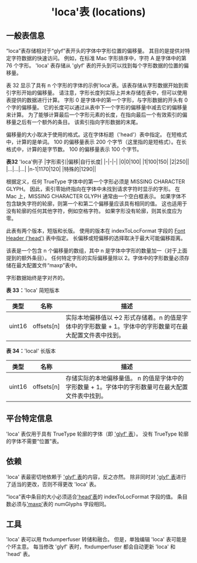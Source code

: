 # <center>'loca'表 (locations)</center>

## 一般表信息

“loca”表存储相对于“glyf”表开头的字体中字形位置的偏移量。 其目的是提供对特定字符数据的快速访问。 例如，在标准 Mac 字形排序中，字符 A 是字体中的第 76 个字形。 'loca' 表存储从 'glyf' 表的开头到可以找到每个字形数据的位置的偏移量。

表 32 显示了具有 n 个字形的字体的示例'loca'表。该表存储从字形数据开始到索引字形开始的偏移量。 请注意，字形长度列实际上并未存储在表中，但可以使用表提供的数据进行计算。 字形 0 是字体中的第一个字形，与字形数据的开头有 0 个字的偏移量。 它的长度可以通过从表中下一个字形的偏移量中减去它的偏移量来计算。 为了能够计算最后一个字形元素的长度，在指向最后一个有效索引的偏移量之后有一个额外的条目。 该索引指向字形数据的末尾。

偏移量的大小取决于使用的格式。这在字体标题（'head'）表中指定。 在短格式中，计算的是单词。 100 的偏移量表示 200 个字节（这里指的是短格式）。在长格式中，计算的是字节数。 100 的偏移量表示 100 个字节。

**表32** 'loca'例子
|字形索引|偏移|自行长度|
|-|-|-|
|0|0|100|
|1|100|150|
|2|250||
|...|...|...|
|n-1|1170|120|
|特殊的|1290||

根据定义，任何 TrueType 字体中的第一个字形必须是 MISSING CHARACTER GLYPH。 因此，索引零始终指向在字体中未找到请求字符时显示的字形。 在 Mac 上，MISSING CHARACTER GLYPH 通常由一个空白框表示。 如果字体不包含缺失字符的轮廓，则第一个和第二个偏移量应该具有相同的值。 这也适用于没有轮廓的任何其他字符，例如空格字符。 如果字形没有轮廓，则其长度应为零。

此表有两个版本，短版和长版。 使用的版本在 indexToLocFormat 字段的 [Font Header ('head')](./'head'.md) 表中指定。 长偏移或短偏移的选择取决于最大可能偏移距离。

该表是一个包含 n 个偏移量的数组，其中 n 是字体中字形的数量加一（对于上面提到的额外条目）。 任何特定字形的实际偏移量除以 2。字体中的字形数量必须存储在最大配置文件“maxp”表中。

字形数据始终是字对齐的。

**表 33：**'loca' 简短版本

|类型|名称|描述|
|-|-|-|
|uint16|offsets[n]|实际本地偏移值以 ➗2 形式存储着。n 的值是字体中的字形数量 + 1。字体中的字形数量可在最大配置文件表中找到。|

**表 34：**'local' 长版本

|类型|名称|描述|
|-|-|-|
|uint16|offsets[n]|存储实际的本地偏移量值。 n 的值是字体中的字形数量 + 1。字体中的字形数量可在最大配置文件表中找到。|

## 平台特定信息

'loca' 表仅用于具有 TrueType 轮廓的字体（即 ['glyf' 表](./'glyf'.md)）。 没有 TrueType 轮廓的字体不需要“位置”表。

## 依赖

'loca' 表最密切地依赖于 ['glyf' 表](./'glyf'.md)的内容，反之亦然。 除非同时对 ['glyf' 表](./'glyf'.md)进行了适当的更改，否则不得更改 'loca' 表。

“loca”表中条目的大小必须适合['head'表](./'head'.md)的 indexToLocFormat 字段的值。 条目数必须与['maxp'](./'maxp'.md)表的 numGlyphs 字段相同。

## 工具

'loca' 表可以用 ftxdumperfuser 转储和融合。 但是，单独编辑 'loca' 表可能是个坏主意。 每当修改 'glyf' 表时，ftxdumperfuser 都会自动更新 'loca' 和 'head' 表。